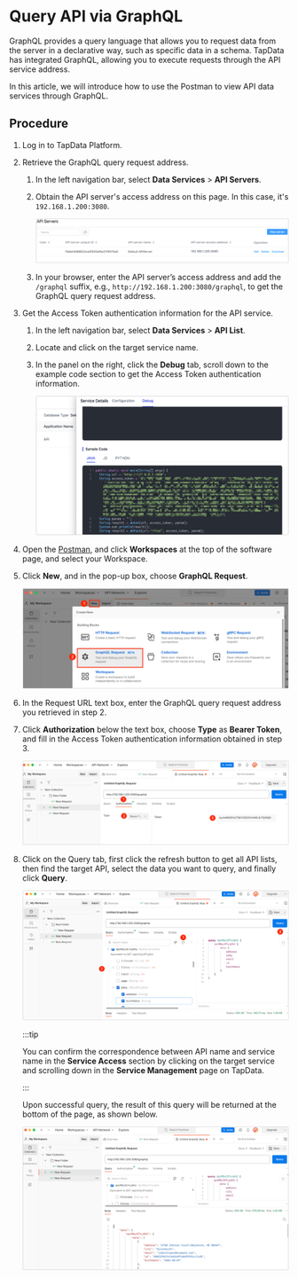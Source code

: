# Query API via GraphQL


GraphQL provides a query language that allows you to request data from the server in a declarative way, such as specific data in a schema. TapData has integrated GraphQL, allowing you to execute requests through the API service address.

In this article, we will introduce how to use the Postman to view API data services through GraphQL.

## Procedure

1. Log in to TapData Platform.

2. Retrieve the GraphQL query request address.

   1. In the left navigation bar, select **Data Services** > **API Servers**.

   2. Obtain the API server's access address on this page. In this case, it's `192.168.1.200:3080`.

      ![API Server List](../../images/api_server_list.png)

   3. In your browser, enter the API server’s access address and add the `/graphql` suffix, e.g., `http://192.168.1.200:3080/graphql`, to get the GraphQL query request address.

3. Get the Access Token authentication information for the API service.

   1. In the left navigation bar, select **Data Services** > **API List**.

   2. Locate and click on the target service name.

   3. In the panel on the right, click the **Debug** tab, scroll down to the example code section to get the Access Token authentication information.

      ![Get Access Token](../../images/obtain_access_token.png)

4. Open the [Postman](https://www.postman.com/), and click **Workspaces** at the top of the software page, and select your Workspace.

5. Click **New**, and in the pop-up box, choose **GraphQL Request**.

   ![Create GraphQL Request](../../images/create_graphql_request.png)

6. In the Request URL text box, enter the GraphQL query request address you retrieved in step 2.

7. Click **Authorization** below the text box, choose **Type** as **Bearer Token**, and fill in the Access Token authentication information obtained in step 3.

   ![Set Authorization Information](../../images/graphql_authorization.png)

8. Click on the Query tab, first click the refresh button to get all API lists, then find the target API, select the data you want to query, and finally click **Query**.

   ![Execute Query](../../images/query_graphql.png)

   :::tip

   You can confirm the correspondence between API name and service name in the **Service Access** section by clicking on the target service and scrolling down in the **Service Management** page on TapData.

   :::

   Upon successful query, the result of this query will be returned at the bottom of the page, as shown below.

   ![Query Result](../../images/query_graphql_result.png)